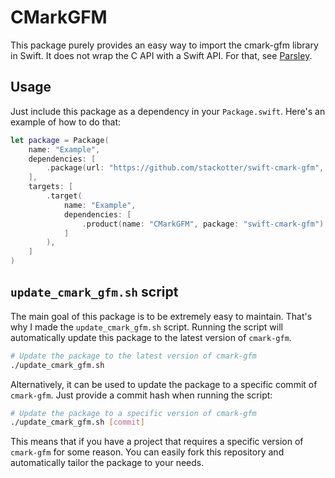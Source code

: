 # CMarkGFM

This package purely provides an easy way to import the cmark-gfm library in Swift. It does not wrap the C API with a Swift API. For that, see [Parsley](https://github.com/loopwerk/Parsley).

## Usage

Just include this package as a dependency in your `Package.swift`. Here's an example of how to do that:

```swift
let package = Package(
    name: "Example",
    dependencies: [
        .package(url: "https://github.com/stackotter/swift-cmark-gfm", from: "1.0.0")
    ],
    targets: [
        .target(
            name: "Example",
            dependencies: [
                .product(name: "CMarkGFM", package: "swift-cmark-gfm")
            ]
        ),
    ]
)
```

## `update_cmark_gfm.sh` script

The main goal of this package is to be extremely easy to maintain. That's why I made the `update_cmark_gfm.sh` script. Running the script will automatically update this package to the latest version of `cmark-gfm`.

```sh
# Update the package to the latest version of cmark-gfm
./update_cmark_gfm.sh
```

Alternatively, it can be used to update the package to a specific commit of `cmark-gfm`. Just provide a commit hash when running the script:

```sh
# Update the package to a specific version of cmark-gfm
./update_cmark_gfm.sh [commit]
```

This means that if you have a project that requires a specific version of `cmark-gfm` for some reason. You can easily fork this repository and automatically tailor the package to your needs.